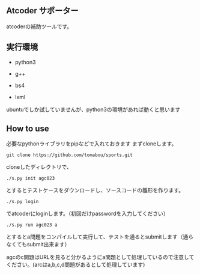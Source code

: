 ## Atcoder サポーター

atcoderの補助ツールです。

## 実行環境
- python3
- g++

- bs4
- lxml

ubuntuでしか試していませんが、python3の環境があれば動くと思います

## How to use
必要なpythonライブラリをpipなどで入れておきます
まずcloneします。
```
git clone https://github.com/tomabou/sports.git
```
cloneしたディレクトリで、
```
./s.py init agc023
```
とするとテストケースをダウンロードし、ソースコードの雛形を作ります。

```
./s.py login
```
でatcoderにloginします。（初回だけpasswordを入力してください）

```
./s.py run agc023 a
```
とするとa問題をコンパイルして実行して、テストを通るとsubmitします（通らなくてもsubmit出来ます）

agcのc問題はURLを見ると分かるようにa問題として処理しているので注意してください。(arcはa,b,c,d問題があるとして処理しています)